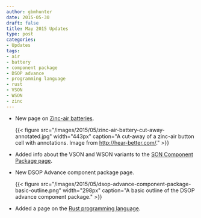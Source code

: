 ```yaml
---
author: gbmhunter
date: 2015-05-30
draft: false
title: May 2015 Updates
type: post
categories:
- Updates
tags:
- air
- battery
- component package
- DSOP advance
- programming language
- rust
- VSON
- WSON
- zinc
---
```


* New page on [Zinc-air batteries](/electronics/components/batteries/zinc-air-batteries).

    {{< figure src="/images/2015/05/zinc-air-battery-cut-away-annotated.jpg" width="443px" caption="A cut-away of a zinc-air button cell with annotations. Image from http://hear-better.com/."  >}}

* Added info about the VSON and WSON variants to the [SON Component Package page](/pcb-design/component-packages/son-component-package#wson-and-vson-variants).

* New DSOP Advance component package page.

    {{< figure src="/images/2015/05/dsop-advance-component-package-basic-outline.png" width="298px" caption="A basic outline of the DSOP advance component package."  >}}
    
* Added a page on the [Rust programming language](/programming/languages/rust).
